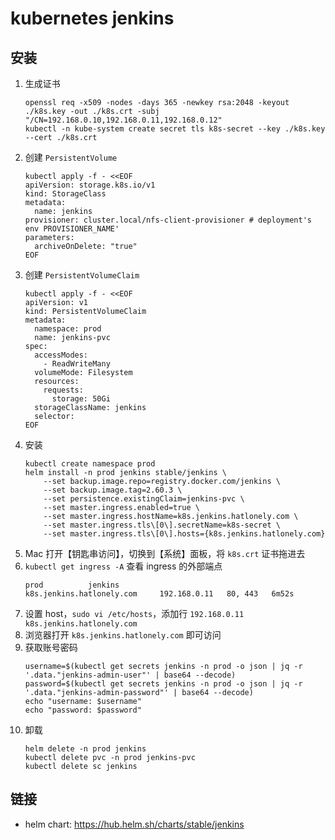 # kubernetes jenkins

## 安装

1. 生成证书
    ```shell script
    openssl req -x509 -nodes -days 365 -newkey rsa:2048 -keyout ./k8s.key -out ./k8s.crt -subj "/CN=192.168.0.10,192.168.0.11,192.168.0.12"
    kubectl -n kube-system create secret tls k8s-secret --key ./k8s.key --cert ./k8s.crt
    ```
2. 创建 `PersistentVolume`
    ```shell script
    kubectl apply -f - <<EOF
    apiVersion: storage.k8s.io/v1
    kind: StorageClass
    metadata:
      name: jenkins
    provisioner: cluster.local/nfs-client-provisioner # deployment's env PROVISIONER_NAME'
    parameters:
      archiveOnDelete: "true"
    EOF
    ```
3. 创建 `PersistentVolumeClaim`
    ```shell script
    kubectl apply -f - <<EOF
    apiVersion: v1
    kind: PersistentVolumeClaim
    metadata:
      namespace: prod
      name: jenkins-pvc
    spec:
      accessModes:
        - ReadWriteMany
      volumeMode: Filesystem
      resources:
        requests:
          storage: 50Gi
      storageClassName: jenkins
      selector:
    EOF
    ```
4. 安装
    ```shell script
    kubectl create namespace prod
    helm install -n prod jenkins stable/jenkins \
        --set backup.image.repo=registry.docker.com/jenkins \
        --set backup.image.tag=2.60.3 \
        --set persistence.existingClaim=jenkins-pvc \
        --set master.ingress.enabled=true \
        --set master.ingress.hostName=k8s.jenkins.hatlonely.com \
        --set master.ingress.tls\[0\].secretName=k8s-secret \
        --set master.ingress.tls\[0\].hosts={k8s.jenkins.hatlonely.com}
    ```
5. Mac 打开【钥匙串访问】，切换到【系统】面板，将 `k8s.crt` 证书拖进去
6. `kubectl get ingress -A` 查看 ingress 的外部端点
    ```shell script
    prod          jenkins                              k8s.jenkins.hatlonely.com     192.168.0.11   80, 443   6m52s
    ```
7. 设置 host，`sudo vi /etc/hosts`，添加行 `192.168.0.11 k8s.jenkins.hatlonely.com`
8. 浏览器打开 `k8s.jenkins.hatlonely.com` 即可访问
9. 获取账号密码
    ```shell script
    username=$(kubectl get secrets jenkins -n prod -o json | jq -r '.data."jenkins-admin-user"' | base64 --decode)
    password=$(kubectl get secrets jenkins -n prod -o json | jq -r '.data."jenkins-admin-password"' | base64 --decode)
    echo "username: $username"
    echo "password: $password"
    ```
10. 卸载
    ```shell script
    helm delete -n prod jenkins
    kubectl delete pvc -n prod jenkins-pvc
    kubectl delete sc jenkins
    ```

## 链接

- helm chart: <https://hub.helm.sh/charts/stable/jenkins>
